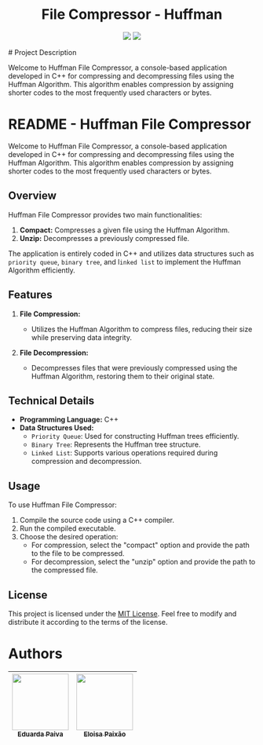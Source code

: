 <p align="center">
  <h1 align="center">File Compressor - Huffman</h1>
</p>

<p align="center">
<img loading="lazy" src="http://img.shields.io/static/v1?label=Status&message=Finished&color=purple&style=for-the-badge"/>
<img loading="lazy" src="http://img.shields.io/static/v1?label=License&message=MIT&color=purple&style=for-the-badge"/>
</p>
# Project Description
<p>
  Welcome to Huffman File Compressor, a console-based application developed in C++ for compressing and decompressing files using the Huffman Algorithm. This algorithm enables compression by assigning shorter codes to the most frequently used characters or bytes.
</p>

  # README - Huffman File Compressor

Welcome to Huffman File Compressor, a console-based application developed in C++ for compressing and decompressing files using the Huffman Algorithm. This algorithm enables compression by assigning shorter codes to the most frequently used characters or bytes.

## Overview

Huffman File Compressor provides two main functionalities:

1. **Compact:** Compresses a given file using the Huffman Algorithm.
2. **Unzip:** Decompresses a previously compressed file.

The application is entirely coded in C++ and utilizes data structures such as `priority queue`, `binary tree`, and l`inked list` to implement the Huffman Algorithm efficiently.

## Features

1. **File Compression:**
   - Utilizes the Huffman Algorithm to compress files, reducing their size while preserving data integrity.

2. **File Decompression:**
   - Decompresses files that were previously compressed using the Huffman Algorithm, restoring them to their original state.

## Technical Details

- **Programming Language:** C++
- **Data Structures Used:**
   - `Priority Queue`: Used for constructing Huffman trees efficiently.
   - `Binary Tree`: Represents the Huffman tree structure.
   - `Linked List`: Supports various operations required during compression and decompression.

## Usage

To use Huffman File Compressor:

1. Compile the source code using a C++ compiler.
2. Run the compiled executable.
3. Choose the desired operation:
   - For compression, select the "compact" option and provide the path to the file to be compressed.
   - For decompression, select the "unzip" option and provide the path to the compressed file.

## License

This project is licensed under the [MIT License](LICENSE). Feel free to modify and distribute it according to the terms of the license.

# Authors

| [<img loading="lazy" src="https://avatars.githubusercontent.com/u/114159027?v=4" width=115><br><sub>Eduarda Paiva</sub>](https://github.com/PaivaEduarda) | [<img loading="lazy" src="https://avatars.githubusercontent.com/u/114162946?v=4" width=115><br><sub>Eloisa Paixão</sub>](https://github.com/eloisapaixao) | 
| :---: | :---: |





